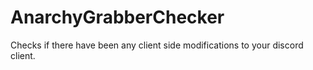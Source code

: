 # AnarchyGrabberChecker
Checks if there have been any client side modifications to your discord client.
